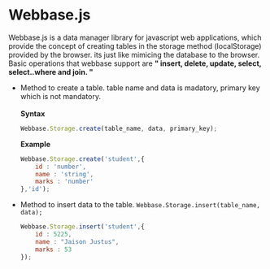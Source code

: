 Webbase.js
==========

Webbase.js is a data manager library for javascript web applications, which provide the concept of creating 
tables in the storage method (localStorage) provided by the browser. its just like mimicing the database to the browser.
Basic operations that webbase support are <b>" insert, delete, update, select, select..where and join. "</b>

* Method to create a table. table name and data is madatory,  primary key which is not mandatory.<br/><br/>
	<b> Syntax </b>
 	```Javascript
	Webbase.Storage.create(table_name, data, primary_key);
	```

	<b> Example </b>
    ```Javascript
    Webbase.Storage.create('student',{
        id : 'number',
        name : 'string',
        marks : 'number'
    },'id');
    ```


* Method to insert data to the table. `Webbase.Storage.insert(table_name, data);`

	```Javascript
    Webbase.Storage.insert('student',{
        id : 5225,
        name : "Jaison Justus",
        marks : 53
    });
    ```